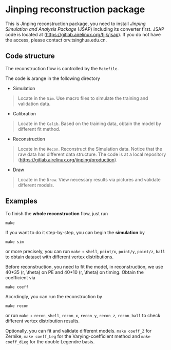# Jinping reconstruction package

This is Jinping reconstruction package, you need to install *Jinping Simulation and Analysis Package* (JSAP) including its converter first. JSAP code is located at (https://gitlab.airelinux.org/tjjk/jsap). If you do not have the access, please contact orv.tsinghua.edu.cn.

## Code structure
The reconstruction flow is controlled by the `Makefile`.

The code is arange in the following directory

+ Simulation
> Locate in the `Sim`. Use macro files to simulate the training and validation data.

+ Calibration
> Locate in the `Calib`. Based on the training data, obtain the model by different fit method.

+ Reconstruction
> Locate in the `Recon`. Reconstruct the Simulation data. Notice that the raw data has different data structure. The code is at a local repository (https://gitlab.airelinux.org/jinping/production).

+ Draw
> Locate in the `Draw`. View necessary results via pictures and validate different models.

## Examples

To finish the **whole reconstruction** flow, just run

```
make
```

If you want to do it step-by-step, you can begin the **simulation** by

```
make sim
```
or more precisely, you can run `make` + `shell`, `point/x`, `point/y`, `point/z`, `ball` to obtain dataset with different vertex distributions.

Before reconstruction, you need to fit the model, in reconstruction, we use 40\*35 (r, \theta) on PE and 40\*10 (r, \theta) on timing. Obtain the coefficient via

```
make coeff
```

Accrdingly, you can run the reconstruction by 
```
make recon
```
or run `make` + `recon_shell`, `recon_x`, `recon_y`, `recon_z`, `recon_ball` to check different vertex distribution results.

Optionally, you can fit and validate different models. `make coeff_Z` for Zernike, `make coeff_Leg` for the Varying-coefficient method and `make coeff_dLeg` for the double Legendre basis. 
